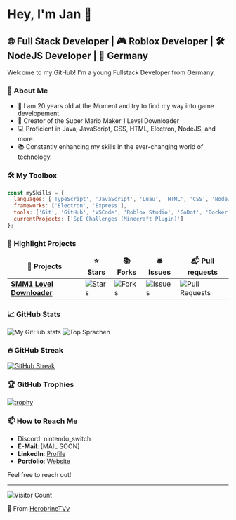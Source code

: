# Hey, I'm Jan 👋

## 🌐 Full Stack Developer | 🎮 Roblox Developer | 🛠️ NodeJS Developer | 📍 Germany

Welcome to my GitHub! I'm a young Fullstack Developer from Germany.

### 🚀 About Me
- 🌱 I am 20 years old at the Moment and try to find my way into game developement.
- 👾 Creator of the Super Mario Maker 1 Level Downloader
- 💻 Proficient in Java, JavaScript, CSS, HTML, Electron, NodeJS, and more.
- 📚 Constantly enhancing my skills in the ever-changing world of technology.

### 🛠️ My Toolbox
```javascript
const mySkills = {
  languages: ['TypeScript', 'JavaScript', 'Luau', 'HTML', 'CSS', 'NodeJS', 'GML', 'GoDot', 'C#', 'Python', 'Java'],
  frameworks: ['Electron', 'Express'],
  tools: ['Git', 'GitHub', 'VSCode', 'Roblox Studio', 'GoDot', 'Docker'],
  currentProjects: ['SpE Challenges (Minecraft Plugin)']
};
```

### 🌟 Highlight Projects
<table>
  <thead align="center">
    <tr border: none;>
      <td><b>🎁 Projects</b></td>
      <td><b>⭐ Stars</b></td>
      <td><b>📚 Forks</b></td>
      <td><b>🛎 Issues</b></td>
      <td><b>📬 Pull requests</b></td>
    </tr>
  </thead>
  <tbody>
    <tr>
      <td><a href="https://github.com/HerobrineTV/SMM1-Level-Downloader"><b>SMM1 Level Downloader</b></a></td>
      <td><img alt="Stars" src="https://img.shields.io/github/stars/HerobrineTV/SMM1-Level-Downloader?style=flat-square&labelColor=343b41"/></td>
      <td><img alt="Forks" src="https://img.shields.io/github/forks/HerobrineTV/SMM1-Level-Downloader?style=flat-square&labelColor=343b41"/></td>
      <td><img alt="Issues" src="https://img.shields.io/github/issues/HerobrineTV/SMM1-Level-Downloader?style=flat-square&labelColor=343b41"/></td>
      <td><img alt="Pull Requests" src="https://img.shields.io/github/issues-pr/HerobrineTV/SMM1-Level-Downloader?style=flat-square&labelColor=343b41"/></td>
    </tr>
  </tbody>
</table>

### 📈 GitHub Stats
![My GitHub stats](https://github-readme-stats.vercel.app/api?username=HerobrineTV&show_icons=true&theme=radical)
![Top Sprachen](https://github-readme-stats.vercel.app/api/top-langs/?username=HerobrineTv&layout=compact&theme=radical)

### 🔥 GitHub Streak
[![GitHub Streak](https://github-readme-streak-stats.herokuapp.com/?user=HerobrineTV&theme=radical)](https://git.io/streak-stats)

### 🏆 GitHub Trophies
[![trophy](https://github-profile-trophy.vercel.app/?username=HerobrineTV)](https://github.com/ryo-ma/github-profile-trophy)

### 📫 How to Reach Me
- Discord: nintendo_switch
- **E-Mail**: [MAIL SOON]
- **LinkedIn**: [Profile](https://www.linkedin.com/in/jan-waschinski-a52676277)
- **Portfolio**: [Website](https://waschinski.net)

Feel free to reach out!

---
![Visitor Count](https://profile-counter.glitch.me/HerobrineTV/count.svg)

🌟 From [HerobrineTVv](https://github.com/HerobrineTV)
